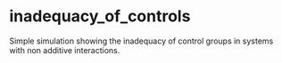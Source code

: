 # inadequacy_of_controls
Simple simulation showing the inadequacy of control groups in systems with non additive interactions.
